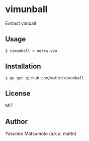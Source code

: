 # vimunball

Extract vimball

## Usage

```
$ vimunball < netrw.vba
```

## Installation

```
$ go get github.com/mattn/vimunball
```

## License

MIT

## Author

Yasuhiro Matsumoto (a.k.a. mattn)
